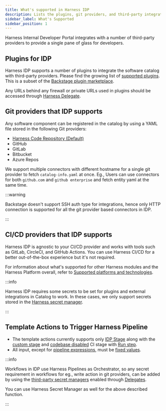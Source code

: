 ```yaml
---
title: What's supported in Harness IDP
description: Lists the plugins, git providers, and third-party integrations supported in IDP.
sidebar_label: What's Supported
sidebar_position: 1
---
```


Harness Internal Developer Portal integrates with a number of third-party providers to provide a single pane of glass for developers.

## Plugins for IDP

Harness IDP supports a number of plugins to integrate the software catalog with third-party providers. Please find the growing list of [supported plugins](/docs/category/available-plugins). This is a subset of the [Backstage plugin marketplace](https://backstage.io/plugins).

Any URLs behind any firewall or private URLs used in plugins should be accessed through [Harness Delegate](https://developer.harness.io/docs/platform/delegates/delegate-concepts/delegate-overview/). 

## Git providers that IDP supports

Any software component can be registered in the catalog by using a YAML file stored in the following Git providers:

* [Harness Code Repository (Default)](https://www.harness.io/products/code-repository) 
* GitHub
* GitLab
* Bitbucket
* Azure Repos

We support multiple connectors with different hostname for a single git provider to fetch `catalog-info.yaml` at once. Eg., Users can  use connectors for both `github.com` and `github enterprise` and fetch entity yaml at the same time.

:::warning

Backstage doesn't support SSH auth type for integrations, hence only HTTP connection is supported for all the git provider based connectors in IDP.

:::

## CI/CD providers that IDP supports

Harness IDP is agnostic to your CI/CD provider and works with tools such as GitLab, CircleCI, and GitHub Actions. You can use Harness CI/CD for a better out-of-the-box experience but it's not required.

For information about what's supported for other Harness modules and the Harness Platform overall, refer to [Supported platforms and technologies](/docs/platform/platform-whats-supported.md).

:::info

Harness IDP requires some secrets to be set for plugins and external integrations in Catalog to work. In these cases, we only support secrets stored in the [Harness secret manager](/docs/platform/secrets/secrets-management/harness-secret-manager-overview).

:::

## Template Actions to Trigger Harness Pipeline

- The template actions currently supports only [IDP Stage](https://developer.harness.io/docs/internal-developer-portal/flows/idp-stage) along with the [custom stage](https://developer.harness.io/docs/platform/pipelines/add-a-stage/#add-a-custom-stage) and [codebase disabled](/docs/continuous-integration/use-ci/codebase-configuration/create-and-configure-a-codebase.md#disable-clone-codebase-for-specific-stages) CI stage with [Run step](https://developer.harness.io/docs/continuous-integration/use-ci/run-step-settings).
- All input, except for [pipeline expressions](https://developer.harness.io/docs/platform/variables-and-expressions/harness-variables/#pipeline-expressions), must be [fixed values](https://developer.harness.io/docs/platform/variables-and-expressions/runtime-inputs/#fixed-values).

:::info

Workflows in IDP use Harness Pipelines as Orchestrator, so any secret requirement in workflows for eg., write action in git providers, can be added by using the [third-party secret managers](https://developer.harness.io/docs/platform/secrets/secrets-management/harness-secret-manager-overview#using-third-party-secret-managers) enabled through [Delegates](https://developer.harness.io/docs/platform/secrets/secrets-management/harness-secret-manager-overview#harness-secret-management-process-overview). 

You can use Harness Secret Manager as well for the above described function. 

:::

